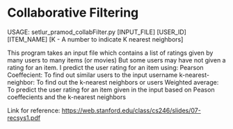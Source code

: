 # Collaborative Filtering
USAGE: setlur_pramod_collabFilter.py [INPUT_FILE]  [USER_ID] [ITEM_NAME] [K - A number to indicate K nearest neighbors]

This program takes an input file which contains a list of ratings given by many users to many items (or movies)
But some users may have not given a rating for an item. I predict the user rating for an item using:
Pearson Coeffecient: To find out similar users to the input username
k-nearest-neighbor: To find out the k-nearest neighbors or users
Weighted average: To predict the user rating for an item given in the input based on Peason coeffecients and the k-nearest neighbors

Link for reference: https://web.stanford.edu/class/cs246/slides/07-recsys1.pdf
